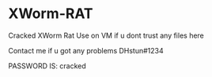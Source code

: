 # XWorm-RAT
Cracked XWorm Rat
Use on VM if u dont trust any files here

Contact me if u got any problems DHstun#1234

PASSWORD IS: cracked
